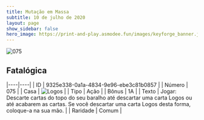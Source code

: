 ```yaml
---
title: Mutação em Massa
subtitle: 10 de julho de 2020
layout: page
show_sidebar: false
hero_image: https://print-and-play.asmodee.fun/images/keyforge_banner.jpg
---
```


![075](https://cdn.keyforgegame.com/media/card_front/pt/479_075_G9V67MWPHJ8C_pt.png)

## Fatalógica

|----|----|
| ID | 9325e338-0a1a-4834-9e96-ebe3c81b0857 |
| Número | 075 |
| Casa | ![Logos](https://archonarcana.com/images/thumb/c/ce/Logos.png/22px-Logos.png "Logos") |
| Tipo | Ação |
| Bônus | 1A |
| Texto | Jogar: Descarte cartas do topo do seu baralho até descartar uma carta Logos ou até acabarem as cartas. Se você descartar uma carta Logos desta forma, coloque-a na sua mão. |
| Raridade | Comum |

